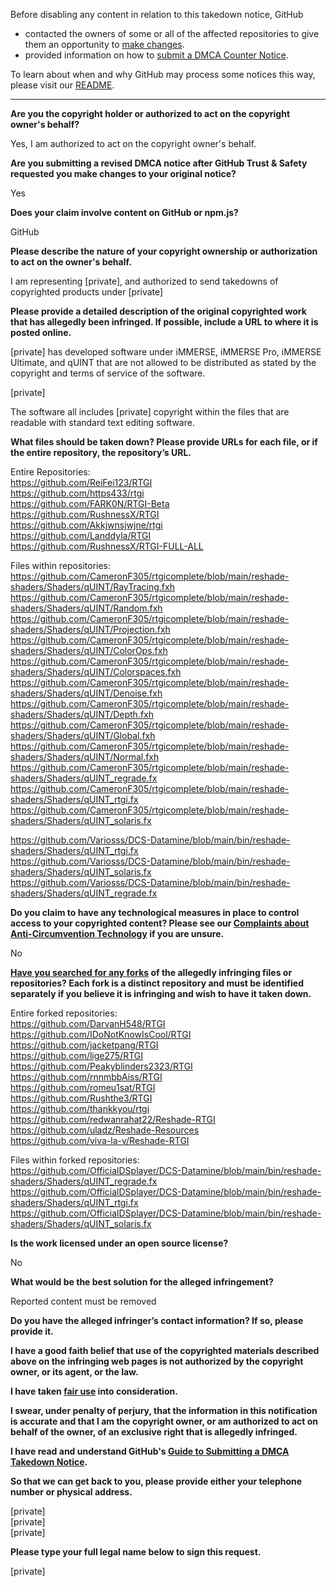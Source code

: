 Before disabling any content in relation to this takedown notice, GitHub
- contacted the owners of some or all of the affected repositories to give them an opportunity to [make changes](https://docs.github.com/en/github/site-policy/dmca-takedown-policy#a-how-does-this-actually-work).
- provided information on how to [submit a DMCA Counter Notice](https://docs.github.com/en/articles/guide-to-submitting-a-dmca-counter-notice).

To learn about when and why GitHub may process some notices this way, please visit our [README](https://github.com/github/dmca/blob/master/README.md#anatomy-of-a-takedown-notice).

---

**Are you the copyright holder or authorized to act on the copyright owner's behalf?**  
  
Yes, I am authorized to act on the copyright owner's behalf.  
  
**Are you submitting a revised DMCA notice after GitHub Trust & Safety requested you make changes to your original notice?**  
  
Yes  
  
**Does your claim involve content on GitHub or npm.js?**  
  
GitHub  
  
**Please describe the nature of your copyright ownership or authorization to act on the owner's behalf.**  
  
I am representing [private], and authorized to send takedowns of copyrighted products under [private] 
  
**Please provide a detailed description of the original copyrighted work that has allegedly been infringed. If possible, include a URL to where it is posted online.**  
  
[private] has developed software under iMMERSE, iMMERSE Pro, iMMERSE Ultimate, and qUINT that are not allowed to be distributed as stated by the copyright and terms of service of the software.  
  
[private]
  
The software all includes [private] copyright within the files that are readable with standard text editing software.  
  
**What files should be taken down? Please provide URLs for each file, or if the entire repository, the repository’s URL.**  
  
Entire Repositories:  
https://github.com/ReiFei123/RTGI  
https://github.com/https433/rtgi  
https://github.com/FARK0N/RTGI-Beta  
https://github.com/RushnessX/RTGI  
https://github.com/Akkjwnsjwjne/rtgi  
https://github.com/Landdyla/RTGI  
https://github.com/RushnessX/RTGI-FULL-ALL  
  
Files within repositories:  
https://github.com/CameronF305/rtgicomplete/blob/main/reshade-shaders/Shaders/qUINT/RayTracing.fxh  
https://github.com/CameronF305/rtgicomplete/blob/main/reshade-shaders/Shaders/qUINT/Random.fxh  
https://github.com/CameronF305/rtgicomplete/blob/main/reshade-shaders/Shaders/qUINT/Projection.fxh  
https://github.com/CameronF305/rtgicomplete/blob/main/reshade-shaders/Shaders/qUINT/ColorOps.fxh  
https://github.com/CameronF305/rtgicomplete/blob/main/reshade-shaders/Shaders/qUINT/Colorspaces.fxh  
https://github.com/CameronF305/rtgicomplete/blob/main/reshade-shaders/Shaders/qUINT/Denoise.fxh  
https://github.com/CameronF305/rtgicomplete/blob/main/reshade-shaders/Shaders/qUINT/Depth.fxh  
https://github.com/CameronF305/rtgicomplete/blob/main/reshade-shaders/Shaders/qUINT/Global.fxh  
https://github.com/CameronF305/rtgicomplete/blob/main/reshade-shaders/Shaders/qUINT/Normal.fxh  
https://github.com/CameronF305/rtgicomplete/blob/main/reshade-shaders/Shaders/qUINT_regrade.fx  
https://github.com/CameronF305/rtgicomplete/blob/main/reshade-shaders/Shaders/qUINT_rtgi.fx  
https://github.com/CameronF305/rtgicomplete/blob/main/reshade-shaders/Shaders/qUINT_solaris.fx  
  
https://github.com/Variosss/DCS-Datamine/blob/main/bin/reshade-shaders/Shaders/qUINT_rtgi.fx  
https://github.com/Variosss/DCS-Datamine/blob/main/bin/reshade-shaders/Shaders/qUINT_solaris.fx  
https://github.com/Variosss/DCS-Datamine/blob/main/bin/reshade-shaders/Shaders/qUINT_regrade.fx  
  
**Do you claim to have any technological measures in place to control access to your copyrighted content? Please see our <a href="https://docs.github.com/articles/guide-to-submitting-a-dmca-takedown-notice#complaints-about-anti-circumvention-technology">Complaints about Anti-Circumvention Technology</a> if you are unsure.**  
  
No  
  
**<a href="https://docs.github.com/articles/dmca-takedown-policy#b-what-about-forks-or-whats-a-fork">Have you searched for any forks</a> of the allegedly infringing files or repositories? Each fork is a distinct repository and must be identified separately if you believe it is infringing and wish to have it taken down.**  
  
Entire forked repositories:  
https://github.com/DarvanH548/RTGI  
https://github.com/IDoNotKnowIsCool/RTGI  
https://github.com/jacketpang/RTGI  
https://github.com/lige275/RTGI  
https://github.com/Peakyblinders2323/RTGI  
https://github.com/rnnmbbAiss/RTGI  
https://github.com/romeu1sat/RTGI  
https://github.com/Rushthe3/RTGI  
https://github.com/thankkyou/rtgi  
https://github.com/redwanrahat22/Reshade-RTGI  
https://github.com/uladz/Reshade-Resources  
https://github.com/viva-la-v/Reshade-RTGI  
  
Files within forked repositories:  
https://github.com/OfficialDSplayer/DCS-Datamine/blob/main/bin/reshade-shaders/Shaders/qUINT_regrade.fx  
https://github.com/OfficialDSplayer/DCS-Datamine/blob/main/bin/reshade-shaders/Shaders/qUINT_rtgi.fx  
https://github.com/OfficialDSplayer/DCS-Datamine/blob/main/bin/reshade-shaders/Shaders/qUINT_solaris.fx  
  
**Is the work licensed under an open source license?**  
  
No  
  
**What would be the best solution for the alleged infringement?**  
  
Reported content must be removed  
  
**Do you have the alleged infringer’s contact information? If so, please provide it.**  
  
**I have a good faith belief that use of the copyrighted materials described above on the infringing web pages is not authorized by the copyright owner, or its agent, or the law.**  
  
**I have taken <a href="https://www.lumendatabase.org/topics/22">fair use</a> into consideration.**  
  
**I swear, under penalty of perjury, that the information in this notification is accurate and that I am the copyright owner, or am authorized to act on behalf of the owner, of an exclusive right that is allegedly infringed.**  
  
**I have read and understand GitHub's <a href="https://docs.github.com/articles/guide-to-submitting-a-dmca-takedown-notice/">Guide to Submitting a DMCA Takedown Notice</a>.**  
  
**So that we can get back to you, please provide either your telephone number or physical address.**  
  
[private]  
[private]    
[private]  
  
**Please type your full legal name below to sign this request.**  
  
[private]  
